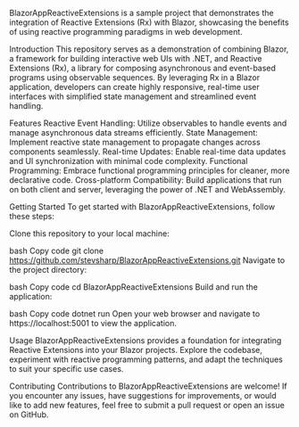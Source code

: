 BlazorAppReactiveExtensions is a sample project that demonstrates the integration of Reactive Extensions (Rx) with Blazor, showcasing the benefits of using reactive programming paradigms in web development.

Introduction
This repository serves as a demonstration of combining Blazor, a framework for building interactive web UIs with .NET, and Reactive Extensions (Rx), a library for composing asynchronous and event-based programs using observable sequences. By leveraging Rx in a Blazor application, developers can create highly responsive, real-time user interfaces with simplified state management and streamlined event handling.

Features
Reactive Event Handling: Utilize observables to handle events and manage asynchronous data streams efficiently.
State Management: Implement reactive state management to propagate changes across components seamlessly.
Real-time Updates: Enable real-time data updates and UI synchronization with minimal code complexity.
Functional Programming: Embrace functional programming principles for cleaner, more declarative code.
Cross-platform Compatibility: Build applications that run on both client and server, leveraging the power of .NET and WebAssembly.

Getting Started
To get started with BlazorAppReactiveExtensions, follow these steps:

Clone this repository to your local machine:

bash
Copy code
git clone https://github.com/stevsharp/BlazorAppReactiveExtensions.git
Navigate to the project directory:

bash
Copy code
cd BlazorAppReactiveExtensions
Build and run the application:

bash
Copy code
dotnet run
Open your web browser and navigate to https://localhost:5001 to view the application.

Usage
BlazorAppReactiveExtensions provides a foundation for integrating Reactive Extensions into your Blazor projects. Explore the codebase, experiment with reactive programming patterns, and adapt the techniques to suit your specific use cases.

Contributing
Contributions to BlazorAppReactiveExtensions are welcome! If you encounter any issues, have suggestions for improvements, or would like to add new features, feel free to submit a pull request or open an issue on GitHub.
